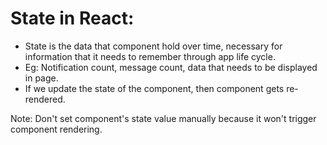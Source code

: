 # State in React: 
-  State is the data that component hold over time, necessary for information that it needs to remember through app life cycle.
-  Eg: Notification count, message count, data that needs to be displayed in page.
- If we update the state of the component, then component gets re-rendered. 


Note: Don't set component's state value manually because it won't trigger component rendering. 